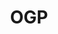 ---
# This topic lives at
# https://digital.gov/topics/ogp

# Topic Title
title: "OGP"

# description — keep it short and clear
summary: ""

# Weight
weight: 1

# For more information on managing topics,
# see https://github.com/GSA/digitalgov.gov/wiki/topics
---